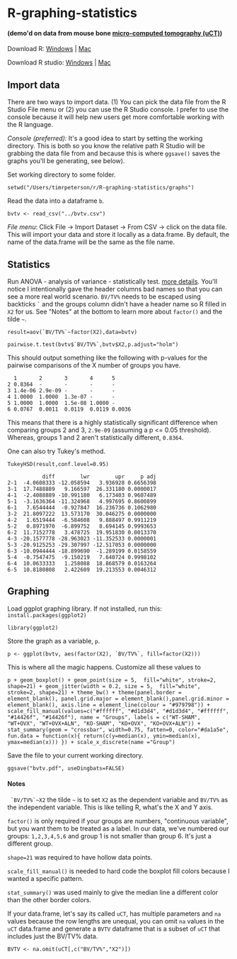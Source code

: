 # R-graphing-statistics 

#### (demo'd on data from mouse bone [micro-computed tomography (uCT)](http://www.musculoskeletalcore.wustl.edu/content/Core/2976/B-Structure-and-Strength-Core/Services/Technical-Notes-and-Presentations.aspx))

Download R: [Windows](https://cran.r-project.org/bin/windows/base/R-3.5.1-win.exe) | [Mac](https://cran.r-project.org/bin/macosx/R-3.5.1.pkg)

Download R studio: [Windows](https://download1.rstudio.org/RStudio-1.1.456.exe) | [Mac](https://download1.rstudio.org/RStudio-1.1.456.dmg)

## Import data

There are two ways to import data. (1) You can pick the data file from the R Studio File menu or (2) you can use the R Studio console. I prefer to use the console because it will help new users get more comfortable working with the R language. 

*Console (preferred):* It's a good idea to start by setting the working directory. This is both so you know the relative path R Studio will be grabbing the data file from and because this is where `ggsave()` saves the graphs you'll be generating, see below).

Set working directory to some folder.

`setwd("/Users/timrpeterson/r/R-graphing-statistics/graphs")`

Read the data into a dataframe `b`.

`bvtv <- read_csv("../bvtv.csv")`

*File menu*: Click File -> Import Dataset -> From CSV -> click on the data file. This will import your data and store it locally as a data.frame. By default, the name of the data.frame will be the same as the file name.

## Statistics

Run ANOVA - analysis of variance - statistically test. [more details](https://github.com/tim-peterson/R-graphing-statistics/blob/master/Analysis%20of%20variance.pdf). You'll notice I intentionally gave the header columns bad names so that you can see a more real world scenario. `BV/TV%` needs to be escaped using backticks `` ` `` and the groups column didn't have a header name so R filled in `X2` for us. See "Notes" at the bottom to learn more about `factor()` and the tilde `~`.

``result=aov(`BV/TV%`~factor(X2),data=bvtv)``

``pairwise.t.test(bvtv$`BV/TV%`,bvtv$X2,p.adjust="holm")``

This should output something like the following with p-values for the pairwise comparisons of the X number of groups you have.

	  1       2       3       4      5     
	2 0.8364  -       -       -      -     
	3 1.4e-06 2.9e-09 -       -      -     
	4 1.0000  1.0000  1.3e-07 -      -     
	5 1.0000  1.0000  1.5e-08 1.0000 -     
	6 0.0767  0.0011  0.0119  0.0119 0.0036

This means that there is a highly statistically significant difference when comparing groups 2 and 3, `2.9e-09` (assuming a p <= 0.05 threshold). Whereas, groups 1 and 2 aren't statistically different, `0.8364`. 	

One can also try Tukey's method. 

`TukeyHSD(result,conf.level=0.95)`

	           diff        lwr        upr     p adj
	2-1  -4.0608333 -12.058594   3.936928 0.6656398
	3-1  17.7488889   9.166597  26.331180 0.0000017
	4-1  -2.4088889 -10.991180   6.173403 0.9607489
	5-1  -3.1636364 -11.324968   4.997695 0.8600899
	6-1   7.6544444  -0.927847  16.236736 0.1062980
	3-2  21.8097222  13.573170  30.046275 0.0000000
	4-2   1.6519444  -6.584608   9.888497 0.9911219
	5-2   0.8971970  -6.899752   8.694145 0.9993653
	6-2  11.7152778   3.478725  19.951830 0.0013370
	4-3 -20.1577778 -28.963023 -11.352533 0.0000001
	5-3 -20.9125253 -29.307997 -12.517053 0.0000000
	6-3 -10.0944444 -18.899690  -1.289199 0.0158559
	5-4  -0.7547475  -9.150219   7.640724 0.9998102
	6-4  10.0633333   1.258088  18.868579 0.0163264
	6-5  10.8180808   2.422609  19.213553 0.0046312

## Graphing

Load ggplot graphing library. If not installed, run this: `install.packages(ggplot2)`

`library(ggplot2)`  

Store the graph as a variable, `p`.

``p <- ggplot(bvtv, aes(factor(X2), `BV/TV%`, fill=factor(X2)))``

This is where all the magic happens. Customize all these values to 

```
p + geom_boxplot() + geom_point(size = 5,  fill="white", stroke=2, shape=21) + geom_jitter(width = 0.2, size = 5,  fill="white", stroke=2, shape=21) + theme_bw() + theme(panel.border = element_blank(), panel.grid.major = element_blank(),panel.grid.minor = element_blank(), axis.line = element_line(colour = "#979798")) + scale_fill_manual(values=c("#ffffff", "#d1d3d4", "#d1d3d4", "#ffffff", "#14426f", "#14426f"), name = "Groups", labels = c("WT-SHAM", "WT+OVX", "WT+OVX+ALN", "KO-SHAM", "KO+OVX", "KO+OVX+ALN")) + stat_summary(geom = "crossbar", width=0.75, fatten=0, color="#da1a5e", fun.data = function(x){ return(c(y=median(x), ymin=median(x), ymax=median(x))) }) + scale_x_discrete(name ="Group")
```

Save the file to your current working directory. 

`ggsave("bvtv.pdf", useDingbats=FALSE)`

#### Notes

`` `BV/TV%`~X2`` the tilde `~` is to set `X2` as the dependent variable and `BV/TV%` as the independent variable. This is like telling R, what's the X and Y axis.

`factor()` is only required if your groups are numbers, "continuous variable", but you want them to be treated as a label. In our data, we've numbered our groups: `1,2,3,4,5,6` and group 1 is not smaller than group 6. It's just a different group. 

`shape=21` was required to have hollow data points. 

`scale_fill_manual()` is needed to hard code the boxplot fill colors because I wanted a specific pattern.

`stat_summary()` was used mainly to give the median line a different color than the other border colors.


If your data.frame, let's say its called `uCT`, has multiple parameters and `na` values because the row lengths are unequal, you can omit `na` values in the `uCT` data.frame and generate a `BVTV` dataframe that is a subset of `uCT` that includes just the BV/TV% data.

`BVTV <- na.omit(uCT[,c("BV/TV%","X2")])`

